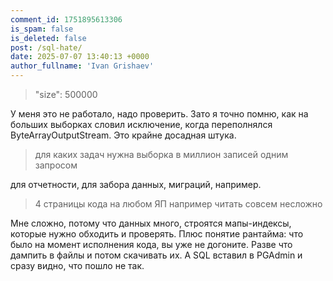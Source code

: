 ```yaml
---
comment_id: 1751895613306
is_spam: false
is_deleted: false
post: /sql-hate/
date: 2025-07-07 13:40:13 +0000
author_fullname: 'Ivan Grishaev'
---
```


> "size": 500000

У меня это не работало, надо проверить. Зато я точно помню, как на больших выборках словил исключение, когда переполнялся ByteArrayOutputStream. Это крайне досадная штука.

> для каких задач нужна выборка в миллион записей одним запросом

для отчетности, для забора данных, миграций, например. 

> 4 страницы кода на любом ЯП например читать совсем несложно

Мне сложно, потому что данных много, строятся мапы-индексы, которые нужно обходить и проверять. Плюс понятие рантайма: что было на момент исполнения кода, вы уже не догоните. Разве что дампить в файлы и потом скачивать их. А SQL вставил в PGAdmin и сразу видно, что пошло не так.



